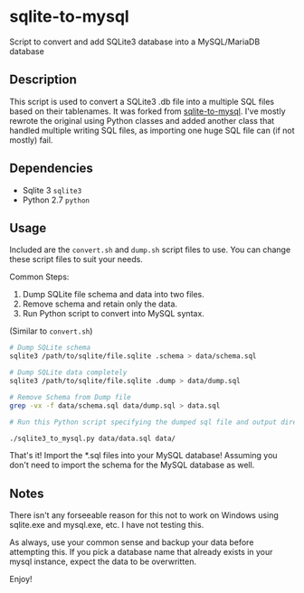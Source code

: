 sqlite-to-mysql
===============

Script to convert and add SQLite3 database into a MySQL/MariaDB database

## Description

This script is used to convert a SQLite3 .db file into a multiple SQL files based on their tablenames.  It was forked from [sqlite-to-mysql](https://github.com/vwbusguy/sqlite-to-mysql).  I've mostly rewrote the original using Python classes and added another class that handled
multiple writing SQL files, as importing one huge SQL file can (if not mostly) fail.


## Dependencies

- Sqlite 3 `sqlite3`
- Python 2.7 `python`

## Usage

Included are the `convert.sh` and `dump.sh` script files to use. You can change these script files to suit your needs.

Common Steps:
1) Dump SQLite file schema and data into two files.
2) Remove schema and retain only the data.
3) Run Python script to convert into MySQL syntax.

(Similar to `convert.sh`)

```bash
# Dump SQLite schema
sqlite3 /path/to/sqlite/file.sqlite .schema > data/schema.sql

# Dump SQLite data completely
sqlite3 /path/to/sqlite/file.sqlite .dump > data/dump.sql

# Remove Schema from Dump file
grep -vx -f data/schema.sql data/dump.sql > data.sql

# Run this Python script specifying the dumped sql file and output directory

./sqlite3_to_mysql.py data/data.sql data/

```

That's it!  Import the *.sql files into your MySQL database! Assuming you don't need to import the schema for the MySQL database as well.

## Notes

There isn't any forseeable reason for this not to work on Windows using sqlite.exe and mysql.exe, etc.  I have not testing this.

As always, use your common sense and backup your data before attempting this.  If you pick a database name that already exists in your mysql instance, expect the data to be overwritten.

Enjoy!
